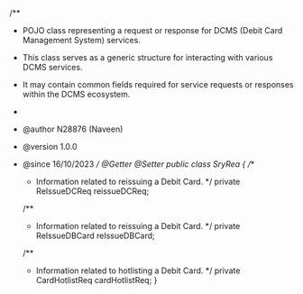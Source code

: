 /**
 * POJO class representing a request or response for DCMS (Debit Card Management System) services.
 * This class serves as a generic structure for interacting with various DCMS services.
 * It may contain common fields required for service requests or responses within the DCMS ecosystem.
 *
 * @author N28876 (Naveen)
 * @version 1.0.0
 * @since 16/10/2023
 */
@Getter
@Setter
public class SryRea {
    /**
     * Information related to reissuing a Debit Card.
     */
    private ReIssueDCReq reissueDCReq;

    /**
     * Information related to reissuing a Debit Card.
     */
    private ReIssueDBCard reIssueDBCard;

    /**
     * Information related to hotlisting a Debit Card.
     */
    private CardHotlistReq cardHotlistReq;
}
